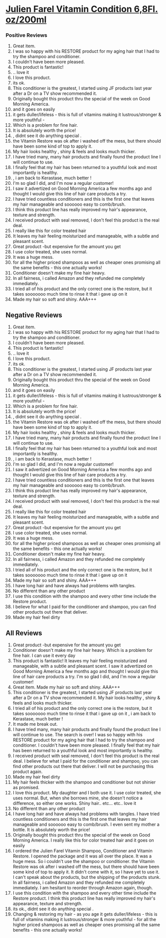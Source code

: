 # [Julien Farel Vitamin Condition 6,8Fl. oz/200ml](https://products.checkmycream.com/products/Julien-Farel-Vitamin-Condition-68Fl.-oz200ml.html)

### Positive Reviews

<ol>
      <li>Great item.</li>
      <li>I was so happy with his RESTORE product for my aging hair that I had to try the shampoo and conditioner.  </li>
      <li>I couldn&#x27;t have been more pleased.  </li>
      <li>This product is fantastic!  </li>
      <li>.. love it</li>
      <li>I love this product.</li>
      <li>its ok.</li>
      <li>This conditioner is the greatest, I started using JF products last year after a Dr on a TV show recommended it.</li>
      <li>Originally bought this product thru the special of  the week on Good Morning America.  </li>
      <li>and it goes on easily</li>
      <li>it gets duller/lifeless - this is full of vitamins making it lustrous/stronger &amp; more youthful -</li>
      <li>Which is a problem for fine hair.</li>
      <li>It is absolutely worth the price!</li>
      <li>, didnt see it do anything special .</li>
      <li>the Vitamin Restore was ok after i washed off the mess, but there should have been some kind of top to apply it.  </li>
      <li>My hair looks healthy , shiny &amp;  feels and looks much thicker.</li>
      <li>I have tried many, many hair products and finally found the product line I will continue to use.  </li>
      <li>I finally feel that my hair has been returned to a youthful look and most importantly is healthy.</li>
      <li>, i am back to Kerastase, much better !</li>
      <li>I&#x27;m so glad I did, and I&#x27;m now a regular customer!</li>
      <li>I saw it advertized on Good Morning America a few months ago and thought I would give this line of hair care products a try.  </li>
      <li>I have tried countless conditioners and this is the first one that leaves my hair manageable and soooooo easy to comb/brush.  </li>
      <li>I think this product line has really improved my hair&#x27;s appearance, texture and strength.</li>
      <li>I received product with seal removed, I don&#x27;t feel this product is the real deal.</li>
      <li>I really like this for color treated hair</li>
      <li>It leaves my hair feeling moisturized and manageable, with a subtle and pleasant scent.  </li>
      <li>Great product -but expensive for the amount you get</li>
      <li>I use color treated, she uses normal.</li>
      <li>It was a huge mess.  </li>
      <li>for all the higher priced shampoos as well as cheaper ones promising all the same benefits - this one actually works!</li>
      <li>Conditioner doesn&#x27;t make my fine hair heavy.  </li>
      <li>In all fairness, i called Amazon and they refunded me completely immediately.  </li>
      <li>I tried all of his product and the only correct one is the restore, but it takes sooooooo much time to rinse it that i gave up on it</li>
      <li>Made my hair so soft and shiny. AAA+++</li>
</ol>


<h2>Negative Reviews</h2>
<ol>
<li> Great item.</li>
<li> I was so happy with his RESTORE product for my aging hair that I had to try the shampoo and conditioner.  </li>
<li> I couldn&#x27;t have been more pleased.  </li>
<li> This product is fantastic!  </li>
<li> .. love it</li>
<li> I love this product.</li>
<li> its ok.</li>
<li> This conditioner is the greatest, I started using JF products last year after a Dr on a TV show recommended it.</li>
<li> Originally bought this product thru the special of  the week on Good Morning America.  </li>
<li> and it goes on easily</li>
<li> it gets duller/lifeless - this is full of vitamins making it lustrous/stronger &amp; more youthful -</li>
<li> Which is a problem for fine hair.</li>
<li> It is absolutely worth the price!</li>
<li> , didnt see it do anything special .</li>
<li> the Vitamin Restore was ok after i washed off the mess, but there should have been some kind of top to apply it.  </li>
<li> My hair looks healthy , shiny &amp;  feels and looks much thicker.</li>
<li> I have tried many, many hair products and finally found the product line I will continue to use.  </li>
<li> I finally feel that my hair has been returned to a youthful look and most importantly is healthy.</li>
<li> , i am back to Kerastase, much better !</li>
<li> I&#x27;m so glad I did, and I&#x27;m now a regular customer!</li>
<li> I saw it advertized on Good Morning America a few months ago and thought I would give this line of hair care products a try.  </li>
<li> I have tried countless conditioners and this is the first one that leaves my hair manageable and soooooo easy to comb/brush.  </li>
<li> I think this product line has really improved my hair&#x27;s appearance, texture and strength.</li>
<li> I received product with seal removed, I don&#x27;t feel this product is the real deal.</li>
<li> I really like this for color treated hair</li>
<li> It leaves my hair feeling moisturized and manageable, with a subtle and pleasant scent.  </li>
<li> Great product -but expensive for the amount you get</li>
<li> I use color treated, she uses normal.</li>
<li> It was a huge mess.  </li>
<li> for all the higher priced shampoos as well as cheaper ones promising all the same benefits - this one actually works!</li>
<li> Conditioner doesn&#x27;t make my fine hair heavy.  </li>
<li> In all fairness, i called Amazon and they refunded me completely immediately.  </li>
<li> I tried all of his product and the only correct one is the restore, but it takes sooooooo much time to rinse it that i gave up on it</li>
<li> Made my hair so soft and shiny. AAA+++</li>
<li> I have long hair and have always had problems with tangles.</li>
<li> No different than any other product</li>
<li> I use this condition with the shampoo and every other time include the Restore product.  </li>
<li> I believe for what I paid for the conditioner and shampoo, you can find other products out there that deliver.</li>
<li> Made my hair feel dirty</li>
</ol>

<h2>All Reviews</h2>

<ol>
    <li> Great product -but expensive for the amount you get</li>
    <li> Conditioner doesn&#x27;t make my fine hair heavy.  Which is a problem for fine hair. I can use it every day</li>
    <li> This product is fantastic!  It leaves my hair feeling moisturized and manageable, with a subtle and pleasant scent.  I saw it advertized on Good Morning America a few months ago and thought I would give this line of hair care products a try.  I&#x27;m so glad I did, and I&#x27;m now a regular customer!</li>
    <li> Great item. Made my hair so soft and shiny. AAA+++</li>
    <li> This conditioner is the greatest, I started using JF products last year after a Dr on a TV show recommended it. My hair looks healthy , shiny &amp;  feels and looks much thicker.</li>
    <li> I tried all of his product and the only correct one is the restore, but it takes sooooooo much time to rinse it that i gave up on it , i am back to Kerastase, much better !</li>
    <li> It made me break out.</li>
    <li> I have tried many, many hair products and finally found the product line I will continue to use.  The search is over!  I was so happy with his RESTORE product for my aging hair that I had to try the shampoo and conditioner.  I couldn&#x27;t have been more pleased.  I finally feel that my hair has been returned to a youthful look and most importantly is healthy.</li>
    <li> I received product with seal removed, I don&#x27;t feel this product is the real deal. I believe for what I paid for the conditioner and shampoo, you can find other products out there that deliver. I will not be purchasing this product again.</li>
    <li> Made my hair feel dirty</li>
    <li> My hair feels thicker with the shampoo and conditioner but not shinier as promised.</li>
    <li> I love this product. My daughter and I both use it. I use color treated, she uses normal. But, when she borrows mine, she doesn&#x27;t notice a difference, so either one works. Shiny hair.. etc... etc.. love it</li>
    <li> No different than any other product</li>
    <li> I have long hair and have always had problems with tangles. I have tried countless conditioners and this is the first one that leaves my hair manageable and soooooo easy to comb/brush.  I even sent my mother a bottle.  It is absolutely worth the price!</li>
    <li> Originally bought this product thru the special of  the week on Good Morning America.  I really like this for color treated hair and it goes on easily</li>
    <li> I ordered the Julien Farel Vitamin Shampoo, Conditioner and Vitamin Restore.  I opened the package and it was all over the place.  It was a huge mess.  So i couldn&#x27;t use the shampoo or conditioner.  the Vitamin Restore was ok after i washed off the mess, but there should have been some kind of top to apply it.  It didn&#x27;t come with it, so I have yet to use it.  I can&#x27;t speak about the products, but the shipping of the products stunk.  In all fairness, i called Amazon and they refunded me completely immediately.  I am hesitant to reorder through Amazon again, though.</li>
    <li> I use this condition with the shampoo and every other time include the Restore product.  I think this product line has really improved my hair&#x27;s appearance, texture and strength.</li>
    <li> its ok., didnt see it do anything special .</li>
    <li> Changing &amp; restoring my hair - as you age it gets duller/lifeless - this is full of vitamins making it lustrous/stronger &amp; more youthful - for all the higher priced shampoos as well as cheaper ones promising all the same benefits - this one actually works!</li>
</ol>




